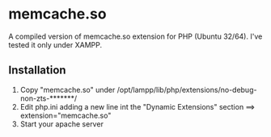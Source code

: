 memcache.so
===========

A compiled version of memcache.so extension for PHP (Ubuntu 32/64).
I've tested it only under XAMPP.

Installation
------------
1. Copy "memcache.so" under /opt/lampp/lib/php/extensions/no-debug-non-zts-*******/
2. Edit php.ini adding a new line int the "Dynamic Extensions" section ==> extension="memcache.so"
3. Start your apache server
